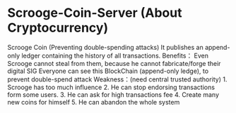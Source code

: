 # Scrooge-Coin-Server (About Cryptocurrency)

Scrooge Coin (Preventing double-spending attacks)
    It publishes an append-only ledger containing the history of all transactions.
    	Benefits：
          Even Scrooge cannot steal from them, because he cannot fabricate/forge their digital SIG
          Everyone can see this BlockChain (append-only ledge), to prevent double-spend attack
      Weakness：(need central trusted authority)
          1. Scrooge has too much influence
          2. He can stop endorsing transactions form some users.
          3. He can ask for high transactions fee
          4. Create many new coins for himself
          5. He can abandon the whole system
